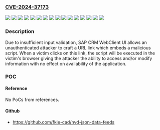 ### [CVE-2024-37173](https://cve.mitre.org/cgi-bin/cvename.cgi?name=CVE-2024-37173)
![](https://img.shields.io/static/v1?label=Product&message=SAP%20CRM%20WebClient%20UI&color=blue)
![](https://img.shields.io/static/v1?label=Version&message=S4FND%20102%20&color=brightgreen)
![](https://img.shields.io/static/v1?label=Version&message=S4FND%20103%20&color=brightgreen)
![](https://img.shields.io/static/v1?label=Version&message=S4FND%20104%20&color=brightgreen)
![](https://img.shields.io/static/v1?label=Version&message=S4FND%20105%20&color=brightgreen)
![](https://img.shields.io/static/v1?label=Version&message=S4FND%20106%20&color=brightgreen)
![](https://img.shields.io/static/v1?label=Version&message=S4FND%20107%20&color=brightgreen)
![](https://img.shields.io/static/v1?label=Version&message=S4FND%20108%20&color=brightgreen)
![](https://img.shields.io/static/v1?label=Version&message=WEBCUIF%20701%20&color=brightgreen)
![](https://img.shields.io/static/v1?label=Version&message=WEBCUIF%20731%20&color=brightgreen)
![](https://img.shields.io/static/v1?label=Version&message=WEBCUIF%20746%20&color=brightgreen)
![](https://img.shields.io/static/v1?label=Version&message=WEBCUIF%20747%20&color=brightgreen)
![](https://img.shields.io/static/v1?label=Version&message=WEBCUIF%20748%20&color=brightgreen)
![](https://img.shields.io/static/v1?label=Version&message=WEBCUIF%20800%20&color=brightgreen)
![](https://img.shields.io/static/v1?label=Version&message=WEBCUIF%20801%20&color=brightgreen)
![](https://img.shields.io/static/v1?label=Vulnerability&message=CWE-79%3A%20Improper%20Neutralization%20of%20Input%20During%20Web%20Page%20Generation&color=brightgreen)

### Description

Due to insufficient input validation, SAP  CRM WebClient UI allows an unauthenticated attacker to craft a URL link which  embeds a malicious script. When a victim clicks on this link, the script will  be executed in the victim's browser giving the attacker the ability to access  and/or modify information with no effect on availability of the application.

### POC

#### Reference
No PoCs from references.

#### Github
- https://github.com/fkie-cad/nvd-json-data-feeds

